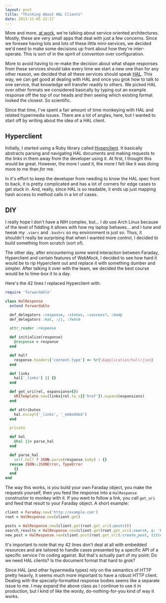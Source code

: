 ```yaml
---
layout: post
title: "Thinking About HAL Clients"
date: 2013-11-05 22:17
---
```

More and more, [at work](http://context.io), we're talking about service
oriented architectures. Mostly, these are very small apps that deal with just a
few concerns. Since we foresee having lots and lots of these little
mini-services, we decided we'd need to make some decisions up front about how
they're inter-operate. This is sort of in the spirit of convention over
configuration.

More to avoid having to re-make the decision about what shape responses from
these services should take every time we start a new one than for any other
reason, we decided that all these services should speak
[HAL](http://stateless.co/hal_specification.html). This way, we can get good at
dealing with HAL and once you grok how to talk to one service, that knowledge
will transfer readily to others. We picked HAL over other formats we considered
basically by typing out an example response off the top of our heads and then
seeing which existing format looked the closest. So scientific.

Since that time, I've spent a fair amount of time monkeying with HAL and related
hypermedia issues. There are a lot of angles, here, but I wanted to start off by
writing about the idea of a HAL client.


## Hyperclient

Initially, I started using a Ruby library called
[Hyperclient](https://github.com/codegram/hyperclient). It basically abstracts
parsing and navigating HAL documents and making requests to the links in them
away from the developer using it. At first, I thought this would be great.
However, the more I used it, the more I felt like it was doing more *to* me than
*for* me.

In it's effort to keep the developer from needing to know the HAL spec front to
back, it is pretty complicated and has a lot of corners for edge cases to get
stuck in. And, really, since HAL is so readable, it ends up just mapping hash
access to method calls in a lot of cases.


## DIY

I really hope I don't have a NIH complex, but... I *do* use Arch Linux because
of the level of fiddling it allows with how my laptop behaves... and I tune and
tweak my `.vimrc` and `.bashrc` so my environment is just so. Thus, it shouldn't
really be surprising that when I wanted more control, I decided to build
something from scratch (sort of).

The other day, after encountering some weird interaction between Faraday,
Hyperclient and certain features of WebMock, I decided to see how hard it would
be to rip Hyperclient out and replace it with something dumber and simpler.
After talking it over with the team, we decided the best course would be to
time-box it to a day.

Here's the 42 lines I replaced Hyperclient with:

``` ruby hal_response.rb
require 'forwardable'

class HalResponse
  extend Forwardable

  def_delegators :response, :status, :success?, :body
  def_delegators :hal, :[], :fetch

  attr_reader :response

  def initialize(response)
    @response = response
  end

  def hal?
    response.headers['content-type'] =~ %r{\Aapplication/hal\+json}
  end

  def links
    hal['_links'] || {}
  end

  def get_uri(rel, expansions={})
    URITemplate.new(links[rel.to_s]['href']).expand(expansions)
  end

  def attributes
    hal.except('_links', '_embedded')
  end

  private

  def hal
    @hal ||= parse_hal
  end

  def parse_hal
    self.hal? ? JSON.parse(response.body) : {}
  rescue JSON::JSONError, TypeError
    {}
  end
end
```

The way this works, is you build your own Faraday object, you make the requests
yourself, then you feed the response into a `HalResponse` constructor to monkey
with it. If you want to follow a link, you call `get_uri` and feed that result
to your Faraday object. A short example:

``` ruby example.rb
client = Faraday.new('http://example.com')
root = HalResponse.new(client.get)

posts = HalResponse.new(client.get(root.get_uri(:posts)))
search_results = HalResponse.new(client.get(root.get_uri(:search, q: 'Ruby')))
new_post = HalResponse.new(client.post(root.get_uri(:create_post, title: 'Blah', body: 'whatever')))
```

It's important to note that my 42 lines don't deal at all with embedded
resources and are tailored to handle cases presented by a specific API of a
specific service I'm coding against. But that's actually part of my point: Do we
need HAL clients? Is the document format that hard to grok?

Since HAL (and other hypermedia types) rely on the semantics of HTTP pretty
heavily, it seems much more important to have a robust HTTP client. Dealing with
the specially-formatted response bodies seems like a separate issue to me. I may
expand the above class as I continue to use it in production, but I kind of like
the wordy, do-nothing-for-you kind of way it works.
